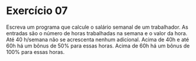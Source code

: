 # Exercício 07

Escreva um programa que calcule o salário semanal de um trabalhador. As entradas 
são o número de horas trabalhadas na semana e o valor da hora. Até 40 h/semana não se 
acrescenta nenhum adicional. Acima de 40h e até 60h há um bônus de 50% para essas 
horas. Acima de 60h há um bônus de 100% para essas horas.